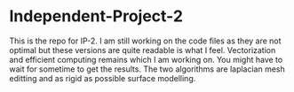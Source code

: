 # Independent-Project-2
This is the repo for IP-2. I am still working on the code files as they are not optimal but these versions are quite readable is what I feel. Vectorization and efficient computing remains which I am working on. You might have to wait for sometime to get the results. The two algorithms are laplacian mesh editting and as rigid as possible surface modelling.
